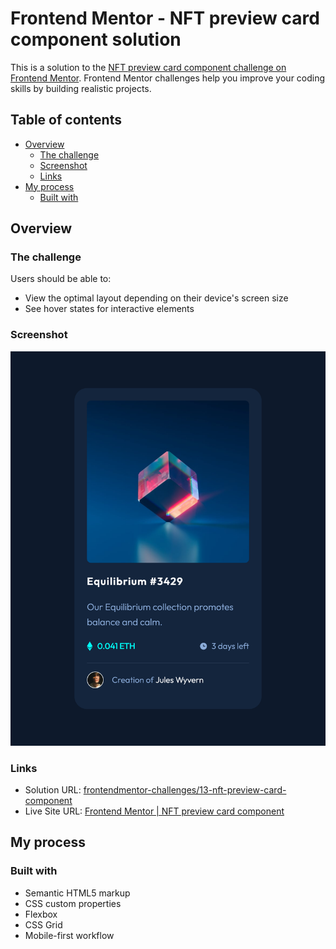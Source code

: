 # Frontend Mentor - NFT preview card component solution

This is a solution to the [NFT preview card component challenge on Frontend Mentor](https://www.frontendmentor.io/challenges/nft-preview-card-component-SbdUL_w0U). Frontend Mentor challenges help you improve your coding skills by building realistic projects.

## Table of contents

- [Overview](#overview)
  - [The challenge](#the-challenge)
  - [Screenshot](#screenshot)
  - [Links](#links)
- [My process](#my-process)
  - [Built with](#built-with)

## Overview

### The challenge

Users should be able to:

- View the optimal layout depending on their device's screen size
- See hover states for interactive elements

### Screenshot

![Screenshot](./screenshot.png)

### Links

- Solution URL: [frontendmentor-challenges/13-nft-preview-card-component](https://github.com/david-tejada/frontendmentor-challenges/tree/main/13-nft-preview-card-component)
- Live Site URL: [Frontend Mentor | NFT preview card component](https://magical-tiramisu-145886.netlify.app/)

## My process

### Built with

- Semantic HTML5 markup
- CSS custom properties
- Flexbox
- CSS Grid
- Mobile-first workflow
